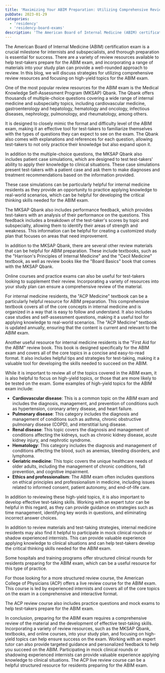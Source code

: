 ```yaml
---
title: 'Maximizing Your ABIM Preparation: Utilizing Comprehensive Review Resources and Focusing on High-Yield Topics'
pubDate: 2023-01-29
categories:
  - 'residency'
  - 'residency-board-exams'
description: 'The American Board of Internal Medicine (ABIM) certification exam is a crucial milestone for internists and subspecialists, and thorough preparation is ess'
---
```


The American Board of Internal Medicine (ABIM) certification exam is a crucial milestone for internists and subspecialists, and thorough preparation is essential for success. There are a variety of review resources available to help test-takers prepare for the ABIM exam, and incorporating a range of materials into your study plan can provide a well-rounded approach to review. In this blog, we will discuss strategies for utilizing comprehensive review resources and focusing on high-yield topics for the ABIM exam.

One of the most popular review resources for the ABIM exam is the Medical Knowledge Self-Assessment Program (MKSAP) Qbank. The Qbank offers thousands of multiple-choice questions covering a wide range of internal medicine and subspecialty topics, including cardiovascular medicine, gastroenterology and hepatology, hematology and oncology, infectious diseases, nephrology, pulmonology, and rheumatology, among others.

It is designed to closely mimic the format and difficulty level of the ABIM exam, making it an effective tool for test-takers to familiarize themselves with the types of questions they can expect to see on the exam. The Qbank also comes with explanations and references for each question, allowing test-takers to not only practice their knowledge but also expand upon it.

In addition to the multiple-choice questions, the MKSAP Qbank also includes patient case simulations, which are designed to test test-takers' ability to apply their knowledge to clinical situations. These case simulations present test-takers with a patient case and ask them to make diagnoses and treatment recommendations based on the information provided.

These case simulations can be particularly helpful for internal medicine residents as they provide an opportunity to practice applying knowledge to real-world scenarios, which can be helpful for developing the critical thinking skills needed for the ABIM exam.

The MKSAP Qbank also includes performance feedback, which provides test-takers with an analysis of their performance on the questions. This feedback includes a breakdown of the test-taker's scores by topic and subspecialty, allowing them to identify their areas of strength and weakness. This information can be helpful for creating a customized study plan that focuses on areas that need improvement.

In addition to the MKSAP Qbank, there are several other review materials that can be helpful for ABIM preparation. These include textbooks, such as the "Harrison's Principles of Internal Medicine" and the "Cecil Medicine" textbook, as well as review books like the "Board Basics" book that comes with the MKSAP Qbank.

Online courses and practice exams can also be useful for test-takers looking to supplement their review. Incorporating a variety of resources into your study plan can ensure a comprehensive review of the material.

For internal medicine residents, the "ACP Medicine" textbook can be a particularly helpful resource for ABIM preparation. This comprehensive textbook covers all of the core concepts in internal medicine and is organized in a way that is easy to follow and understand. It also includes case studies and self-assessment questions, making it a useful tool for applying knowledge to real-world scenarios. The "ACP Medicine" textbook is updated annually, ensuring that the content is current and relevant to the ABIM exam.

Another useful resource for internal medicine residents is the "First Aid for the ABIM" review book. This book is designed specifically for the ABIM exam and covers all of the core topics in a concise and easy-to-read format. It also includes helpful tips and strategies for test-taking, making it a valuable tool for developing the skills needed to succeed on the ABIM.

While it is important to review all of the topics covered in the ABIM exam, it is also helpful to focus on high-yield topics, or those that are more likely to be tested on the exam. Some examples of high-yield topics for the ABIM exam include:

- **Cardiovascular disease**: This is a common topic on the ABIM exam and includes the diagnosis, management, and prevention of conditions such as hypertension, coronary artery disease, and heart failure.
- **Pulmonary disease**: This category includes the diagnosis and management of conditions such as asthma, chronic obstructive pulmonary disease (COPD), and interstitial lung disease.
- **Renal disease**: This topic covers the diagnosis and management of conditions affecting the kidneys, such as chronic kidney disease, acute kidney injury, and nephrotic syndrome.
- **Hematology**: This category includes the diagnosis and management of conditions affecting the blood, such as anemias, bleeding disorders, and lymphoma.
- **Geriatric medicine**: This topic covers the unique healthcare needs of older adults, including the management of chronic conditions, fall prevention, and cognitive impairment.
- **Ethics and professionalism**: The ABIM exam often includes questions on ethical principles and professionalism in medicine, including issues related to informed consent, patient autonomy, and end-of-life care.

In addition to reviewing these high-yield topics, it is also important to develop effective test-taking skills. Working with an expert tutor can be helpful in this regard, as they can provide guidance on strategies such as time management, identifying key words in questions, and eliminating incorrect answer choices.

In addition to review materials and test-taking strategies, internal medicine residents may also find it helpful to participate in mock clinical rounds or shadow experienced internists. This can provide valuable experience applying knowledge to clinical situations and can help test-takers develop the critical thinking skills needed for the ABIM exam.

Some hospitals and training programs offer structured clinical rounds for residents preparing for the ABIM exam, which can be a useful resource for this type of practice.

For those looking for a more structured review course, the American College of Physicians (ACP) offers a live review course for the ABIM exam. This course is led by experienced internists and covers all of the core topics on the exam in a comprehensive and interactive format.

The ACP review course also includes practice questions and mock exams to help test-takers prepare for the ABIM exam.

In conclusion, preparing for the ABIM exam requires a comprehensive review of the material and the development of effective test-taking skills. Incorporating a variety of review resources, such as the MKSAP Qbank, textbooks, and online courses, into your study plan, and focusing on high-yield topics can help ensure success on the exam. Working with an expert tutor can also provide targeted guidance and personalized feedback to help you succeed on the ABIM. Participating in mock clinical rounds or shadowing experienced internists can provide valuable experience applying knowledge to clinical situations. The ACP live review course can be a helpful structured resource for residents preparing for the ABIM exam.
